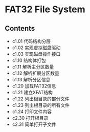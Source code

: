 # FAT32 File System

## Contents

- c1.01 代码结构分层
- c1.02 实现虚拟磁盘驱动
- c1.03 实现磁盘操作接口
- c1.10 结构体打包
- c1.11 解析主分区数量
- c1.12 解析扩展分区数量
- c1.13 解析分区信息
- c1.20 加载FAT32信息
- c1.21 建立XFAT结构
- c1.22 列出根目录的部分文件
- c1.23 列出根目录的所有文件
- c1.24 打印文件内容
- c2.30 打开根目录
- c2.31 简单打开子文件
